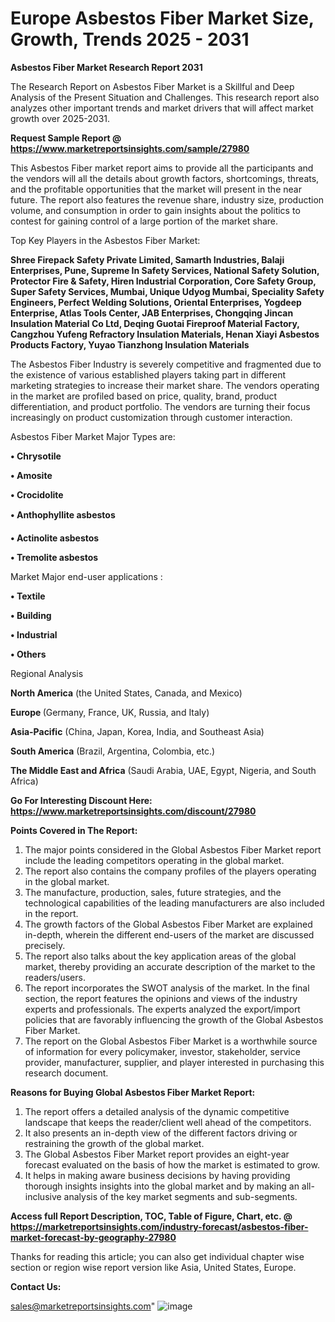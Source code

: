 # Europe Asbestos Fiber Market Size, Growth, Trends 2025 - 2031

<strong>Asbestos Fiber Market Research Report 2031</strong>

The Research Report on Asbestos Fiber Market is a Skillful and Deep Analysis of the Present Situation and Challenges. This research report also analyzes other important trends and market drivers that will affect market growth over 2025-2031.

<strong>Request Sample Report @ <a href=https://www.marketreportsinsights.com/sample/27980>https://www.marketreportsinsights.com/sample/27980</a></strong>

This Asbestos Fiber market report aims to provide all the participants and the vendors will all the details about growth factors, shortcomings, threats, and the profitable opportunities that the market will present in the near future. The report also features the revenue share, industry size, production volume, and consumption in order to gain insights about the politics to contest for gaining control of a large portion of the market share.

Top Key Players in the Asbestos Fiber Market:

<strong>Shree Firepack Safety Private Limited, Samarth Industries, Balaji Enterprises, Pune, Supreme In Safety Services, National Safety Solution, Protector Fire & Safety, Hiren Industrial Corporation, Core Safety Group, Super Safety Services, Mumbai, Unique Udyog Mumbai, Speciality Safety Engineers, Perfect Welding Solutions, Oriental Enterprises, Yogdeep Enterprise, Atlas Tools Center, JAB Enterprises, Chongqing Jincan Insulation Material Co Ltd, Deqing Guotai Fireproof Material Factory, Cangzhou Yufeng Refractory Insulation Materials, Henan Xiayi Asbestos Products Factory, Yuyao Tianzhong Insulation Materials</strong>

The Asbestos Fiber Industry is severely competitive and fragmented due to the existence of various established players taking part in different marketing strategies to increase their market share. The vendors operating in the market are profiled based on price, quality, brand, product differentiation, and product portfolio. The vendors are turning their focus increasingly on product customization through customer interaction.

Asbestos Fiber Market Major Types are:

<strong>• Chrysotile

• Amosite

• Crocidolite

• Anthophyllite asbestos

• Actinolite asbestos

• Tremolite asbestos</strong>

Market Major end-user applications :

<strong>• Textile

• Building

• Industrial

• Others</strong>

Regional Analysis

</u><strong><b>North America</b></strong> (the United States, Canada, and Mexico)

<strong><b>Europe </b></strong>(Germany, France, UK, Russia, and Italy)

<strong><b>Asia-Pacific</b></strong> (China, Japan, Korea, India, and Southeast Asia)

<strong><b>South America</b></strong> (Brazil, Argentina, Colombia, etc.)

<strong><b>The Middle East and Africa</b></strong> (Saudi Arabia, UAE, Egypt, Nigeria, and South Africa)

<strong>Go For Interesting Discount Here: <a href=https://www.marketreportsinsights.com/discount/27980>https://www.marketreportsinsights.com/discount/27980</a></strong>

<strong>Points Covered in The Report:</strong>
<ol>
  <li>The major points considered in the Global Asbestos Fiber Market report include the leading competitors operating in the global market.</li>
  <li>The report also contains the company profiles of the players operating in the global market.</li>
  <li>The manufacture, production, sales, future strategies, and the technological capabilities of the leading manufacturers are also included in the report.</li>
  <li>The growth factors of the Global Asbestos Fiber Market are explained in-depth, wherein the different end-users of the market are discussed precisely.</li>
  <li>The report also talks about the key application areas of the global market, thereby providing an accurate description of the market to the readers/users.</li>
  <li>The report incorporates the SWOT analysis of the market. In the final section, the report features the opinions and views of the industry experts and professionals. The experts analyzed the export/import policies that are favorably influencing the growth of the Global Asbestos Fiber Market.</li>
  <li>The report on the Global Asbestos Fiber Market is a worthwhile source of information for every policymaker, investor, stakeholder, service provider, manufacturer, supplier, and player interested in purchasing this research document.</li>
</ol>
<strong>Reasons for Buying Global Asbestos Fiber Market Report:</strong>

<ol>
  <li>The report offers a detailed analysis of the dynamic competitive landscape that keeps the reader/client well ahead of the competitors.</li>
  <li>It also presents an in-depth view of the different factors driving or restraining the growth of the global market.</li>
  <li>The Global Asbestos Fiber Market report provides an eight-year forecast evaluated on the basis of how the market is estimated to grow.</li>
  <li>It helps in making aware business decisions by having providing thorough insights insights into the global market and by making an all-inclusive analysis of the key market segments and sub-segments.</li>
</ol>
<strong>Access full Report Description, TOC, Table of Figure, Chart, etc. @ <a href=https://marketreportsinsights.com/industry-forecast/asbestos-fiber-market-forecast-by-geography-27980>https://marketreportsinsights.com/industry-forecast/asbestos-fiber-market-forecast-by-geography-27980</a></strong>


Thanks for reading this article; you can also get individual chapter wise section or region wise report version like Asia, United States, Europe.

<strong>Contact Us:</strong>

sales@marketreportsinsights.com"
![image](https://github.com/user-attachments/assets/c4a0b426-ae16-4c20-a1fa-c4602bf1636a)
